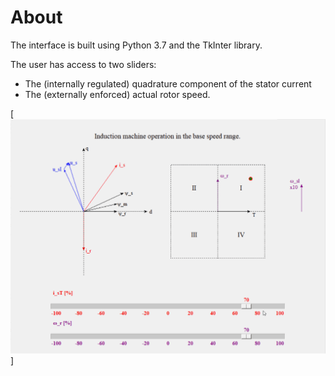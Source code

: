 # About
The interface is built using Python 3.7 and the TkInter library. 

The user has access to two sliders:
- The (internally regulated) quadrature component of the stator current
- The (externally enforced) actual rotor speed.

[![Full range operation preview][1]]


[1]: Complete_movement.gif


